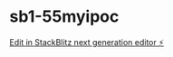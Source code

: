 # sb1-55myipoc

[Edit in StackBlitz next generation editor ⚡️](https://stackblitz.com/~/github.com/Shanaya96/sb1-55myipoc)